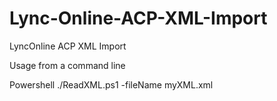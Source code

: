 # Lync-Online-ACP-XML-Import
LyncOnline ACP XML Import

Usage from a command line

Powershell ./ReadXML.ps1 -fileName myXML.xml
